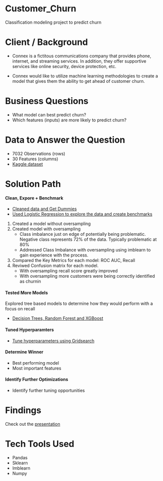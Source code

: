 # Customer_Churn
Classification modeling project to predict churn

# Client / Background
- Connex is a fictitous communications company that provides phone, internet, and streaming services. In addition, they offer supportive services like online security, device protection, etc. 

- Connex would like to utilize machine learning methodologies to create a model that gives them the ability to get ahead of customer churn.

# Business Questions
- What model can best predict churn?
- Which features (inputs) are more likely to predict churn?

# Data to Answer the Question
- 7032 Observations (rows)
- 30 Features (columns)
- [Kaggle dataset](https://www.kaggle.com/datasets/blastchar/telco-customer-churn) 

# Solution Path
#### Clean, Expore + Benchmark
- [Cleaned data and Get Dummies](https://github.com/Jenni-Hawk/Customer_Churn/blob/main/01_Clean_GetDummies.ipynb)
- [Used Logistic Regression to explore the data and create benchmarks](https://github.com/Jenni-Hawk/Customer_Churn/blob/main/03_Logistic_Reg_Explore.ipynb)
1. Created a model without oversampling
2. Created model with oversampling
    - Class imbalance just on edge of potentially being problematic. Negative class represents 72% of the data. Typically problematic at 80%
    - Addressed Class Imbalance with oversampling using imblearn to gain experience with the process.
3. Compared the Key Metrics for each model: ROC AUC, Recall
4. Reviwed Confusion matrix for each model. 
    - With oversampling recall score greatly improved 
    - With oversampling more customers were being correctly identified as churnin

#### Tested More Models
Explored tree based models to determine how they would perform with a focus on recall
- [Decision Trees, Random Forest and XGBoost](https://github.com/Jenni-Hawk/Customer_Churn/blob/main/04_Tree_vs_Forest_vs_XGBoost.ipynb)

#### Tuned Hyperparamters
- [Tune hyperparameters using Gridsearch](https://github.com/Jenni-Hawk/Customer_Churn/blob/main/05_Tuning_GridSearch.ipynb)

#### Determine Winner
- Best performing model
- Most important features

#### Identify Further Optimizations
- Identify further tuning opportunities

# Findings
Check out the [presentation](https://github.com/Jenni-Hawk/Customer_Churn/blob/main/CustomerChurn_Presentation.pdf)

# Tech Tools Used
- Pandas
- Sklearn
- Imblearn
- Numpy
